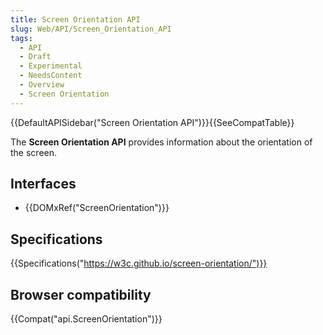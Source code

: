 ```yaml
---
title: Screen Orientation API
slug: Web/API/Screen_Orientation_API
tags:
  - API
  - Draft
  - Experimental
  - NeedsContent
  - Overview
  - Screen Orientation
---
```

{{DefaultAPISidebar("Screen Orientation API")}}{{SeeCompatTable}}

The **Screen Orientation API** provides information about the orientation of the screen.

## Interfaces

- {{DOMxRef("ScreenOrientation")}}

## Specifications

{{Specifications("https://w3c.github.io/screen-orientation/")}}

## Browser compatibility

{{Compat("api.ScreenOrientation")}}
